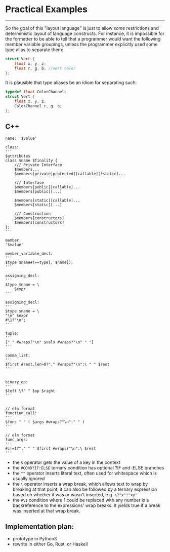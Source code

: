 
# Practical Examples

-----------------------

So the goal of this "layout language" is just to allow _some_
restrictions and deterministic layout of language constructs. For instance,
it is impossible for the formatter to be able to tell that a programmer would
want the following member variable groupings, unless the programmer explicitly used
some type alias to separate them:

```Cpp
struct Vert {
    float x, y, z;
    float r, g, b; //vert color
};
```

It is plausible that type aliases be an idiom for separating such:

```Cpp
typedef float ColorChannel;
struct Vert {
    float x, y, z;
    ColorChannel r, g, b;
};
```

## C++


```
name: '$value'

class:
'''
$attributes
class $name $finality {
    /// Private Interface
    $members...
    $members[private|protected][callable][!static]...

    /// Interface
    $members[public][callable]...
    $members[public][...]

    $members[static][callable]...
    $members[static][...]

    /// Construction
    $members[constructors]
    $members[constructors]
};
'''

member:
'$value'

member_variable_decl:
'''
$type $name#(==type[, $name]);
'''

assigning_decl:
'''
$type $name = \
    $expr
'''

assigning_decl:
'''
$type $name = \
"\n" $expr
#\1?"\n";
'''

tuple:
'''
[" " #wraps?"\n" $vals #wraps?"\n" " "]
'''

comma_list:
'''
$first #rest.len>0?"," #wraps?"\n":\ " " $rest
'''


binary_op:
'''
$left \?" " $op $right
'''

```

```

// elm format
function_call:
'''
$func " " ( $args #wraps?"\n":" " )
'''

// elm format
func_args:
'''
#i!=1?"," " " $first #wraps?"\n":\ $rest
'''

```

* the `$` operator gets the value of a key in the context
* the `#COND?IF:ELSE` ternary condition has optional ?IF and :ELSE branches
* the `""` operator inserts literal text, often used for whitespace which is usually ignored
* the `\` operator inserts a wrap break, which allows text to wrap by breaking at that point,
  it can also be followed by a ternary expression based on whether it was or wasn't inserted, e.g. `\?"x":"xy"`
* the `#\1` condition where 1 could be replaced with any number is a backreference to the expressions'
  wrap breaks. It yields true if a break was inserted at that wrap break.


<!-- //how to allow?
struct {
    float x, y, z;
};

perhaps the above collapse clause operator?

#=type[EXPR]  (collapse on types are equal, where EXPR is the collapsed format)

is extendable to collapse on other properties with other operators i.e. <,~,!, etc...

-->

## Implementation plan:
- prototype in Python3
- rewrite in either Go, Rust, or Haskell

